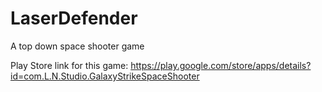 # LaserDefender

A top down space shooter game

Play Store link for this game: https://play.google.com/store/apps/details?id=com.L.N.Studio.GalaxyStrikeSpaceShooter
